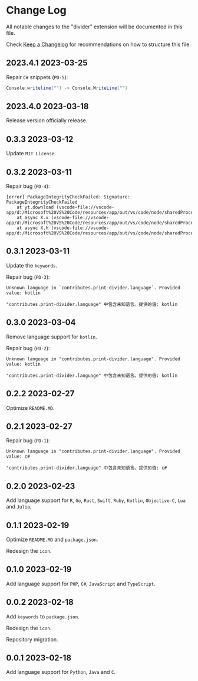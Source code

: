 # Change Log

All notable changes to the "divider" extension will be documented in this file.

Check [Keep a Changelog](http://keepachangelog.com/) for recommendations on how to structure this file.

## 2023.4.1 2023-03-25

Repair `C#` snippets (`PD-5`):

```csharp
Console.writeline("") -> Console.WriteLine("")
```


## 2023.4.0 2023-03-18

Release version officially release.

## 0.3.3 2023-03-12

Update `MIT License`.

## 0.3.2 2023-03-11

Repair bug (`PD-4`):

```plaintext
[error] PackageIntegrityCheckFailed: Signature: PackageIntegrityCheckFailed
    at yt.download (vscode-file://vscode-app/d:/Microsoft%20VS%20Code/resources/app/out/vs/code/node/sharedProcess/sharedProcessMain.js:91:468)
    at async X.x (vscode-file://vscode-app/d:/Microsoft%20VS%20Code/resources/app/out/vs/code/node/sharedProcess/sharedProcessMain.js:91:20760)
    at async X.h (vscode-file://vscode-app/d:/Microsoft%20VS%20Code/resources/app/out/vs/code/node/sharedProcess/sharedProcessMain.js:91:18897)
```

## 0.3.1 2023-03-11

Update the `keywords`.

Repair bug (`PD-3`):

```plaintext
Unknown language in `contributes.print-divider.language`. Provided value: kotlin

"contributes.print-divider.language" 中包含未知语言。提供的值: kotlin
```

## 0.3.0 2023-03-04

Remove language support for `kotlin`.

Repair bug (`PD-2`):

```plaintext
Unknown language in "contributes.print-divider.language". Provided value: kotlin

"contributes.print-divider.language" 中包含未知语言。提供的值: kotlin
```

## 0.2.2 2023-02-27

Optimize `README.MD`.

## 0.2.1 2023-02-27

Repair bug (`PD-1`):

```plaintext
Unknown language in "contributes.print-divider.language". Provided value: c#

"contributes.print-divider.language" 中包含未知语言。提供的值: c#
```

## 0.2.0 2023-02-23

Add language support for `R`, `Go`, `Rust`, `Swift`, `Ruby`, `Kotlin`, `Objective-C`, `Lua` and `Julia`.

## 0.1.1 2023-02-19

Optimize `README.MD` and `package.json`.

Redesign the `icon`.

## 0.1.0 2023-02-19

Add language support for `PHP`, `C#`, `JavaScript` and `TypeScript`.

## 0.0.2 2023-02-18

Add `keywords` to `package.json`.

Redesign the `icon`.

Repository migration.

## 0.0.1 2023-02-18

Add language support for `Python`, `Java` and `C`.
